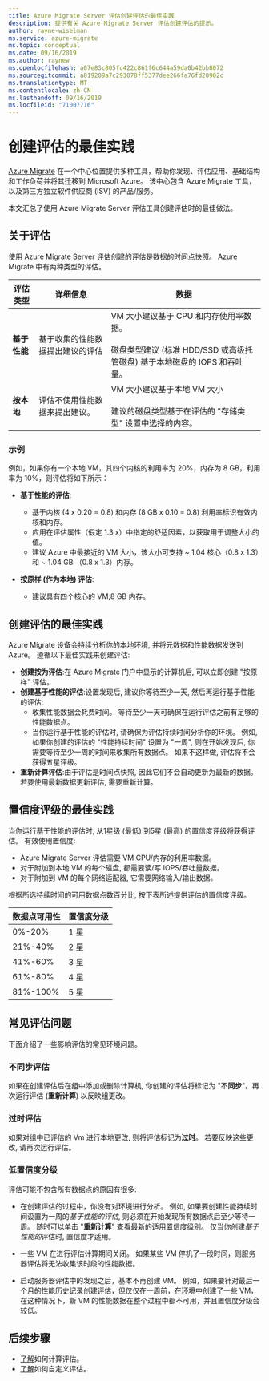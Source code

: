 ```yaml
---
title: Azure Migrate Server 评估创建评估的最佳实践
description: 提供有关 Azure Migrate Server 评估创建评估的提示。
author: rayne-wiselman
ms.service: azure-migrate
ms.topic: conceptual
ms.date: 09/16/2019
ms.author: raynew
ms.openlocfilehash: a07e83c805fc422c861f6c644a59da0b42bb8072
ms.sourcegitcommit: a819209a7c293078ff5377dee266fa76fd20902c
ms.translationtype: MT
ms.contentlocale: zh-CN
ms.lasthandoff: 09/16/2019
ms.locfileid: "71007716"
---
```

# <a name="best-practices-for-creating-assessments"></a>创建评估的最佳实践

[Azure Migrate](migrate-overview.md) 在一个中心位置提供多种工具，帮助你发现、评估应用、基础结构和工作负荷并将其迁移到 Microsoft Azure。 该中心包含 Azure Migrate 工具，以及第三方独立软件供应商 (ISV) 的产品/服务。

本文汇总了使用 Azure Migrate Server 评估工具创建评估时的最佳做法。

## <a name="about-assessments"></a>关于评估

使用 Azure Migrate Server 评估创建的评估是数据的时间点快照。 Azure Migrate 中有两种类型的评估。

**评估类型** | **详细信息** | **数据**
--- | --- | ---
**基于性能** | 基于收集的性能数据提出建议的评估 | VM 大小建议基于 CPU 和内存使用率数据。<br/><br/> 磁盘类型建议 (标准 HDD/SSD 或高级托管磁盘) 基于本地磁盘的 IOPS 和吞吐量。
**按本地** | 评估不使用性能数据来提出建议。 | VM 大小建议基于本地 VM 大小<br/><br> 建议的磁盘类型基于在评估的 "存储类型" 设置中选择的内容。

### <a name="example"></a>示例
例如，如果你有一个本地 VM，其四个内核的利用率为 20%，内存为 8 GB，利用率为 10%，则评估将如下所示：

- **基于性能的评估**:
    - 基于内核 (4 x 0.20 = 0.8) 和内存 (8 GB x 0.10 = 0.8) 利用率标识有效内核和内存。
    - 应用在评估属性（假定 1.3 x）中指定的舒适因素，以获取用于调整大小的值。 
    - 建议 Azure 中最接近的 VM 大小，该大小可支持 ~ 1.04 核心（0.8 x 1.3）和 ~ 1.04 GB （0.8 x 1.3）内存。

- **按原样 (作为本地) 评估**:
    -  建议具有四个核心的 VM;8 GB 内存。

## <a name="best-practices-for-creating-assessments"></a>创建评估的最佳实践

Azure Migrate 设备会持续分析你的本地环境, 并将元数据和性能数据发送到 Azure。 遵循以下最佳实践来创建评估:

- **创建按为评估**:在 Azure Migrate 门户中显示的计算机后, 可以立即创建 "按原样" 评估。
- **创建基于性能的评估**:设置发现后, 建议你等待至少一天, 然后再运行基于性能的评估:
    - 收集性能数据会耗费时间。 等待至少一天可确保在运行评估之前有足够的性能数据点。
    - 当你运行基于性能的评估时, 请确保为评估持续时间分析你的环境。 例如, 如果你创建的评估的 "性能持续时间" 设置为 "一周", 则在开始发现后, 你需要等待至少一周的时间来收集所有数据点。 如果不这样做, 评估将不会获得五星评级。
- **重新计算评估**:由于评估是时间点快照, 因此它们不会自动更新为最新的数据。 若要使用最新数据更新评估, 需要重新计算。

## <a name="best-practices-for-confidence-ratings"></a>置信度评级的最佳实践

当你运行基于性能的评估时, 从1星级 (最低) 到5星 (最高) 的置信度评级将获得评估。 有效使用置信度:
- Azure Migrate Server 评估需要 VM CPU/内存的利用率数据。
- 对于附加到本地 VM 的每个磁盘, 都需要读/写 IOPS/吞吐量数据。
- 对于附加到 VM 的每个网络适配器, 它需要网络输入/输出数据。

根据所选持续时间的可用数据点数百分比, 按下表所述提供评估的置信度评级。

   **数据点可用性** | **置信度分级**
   --- | ---
   0%-20% | 1 星
   21%-40% | 2 星
   41%-60% | 3 星
   61%-80% | 4 星
   81%-100% | 5 星


## <a name="common-assessment-issues"></a>常见评估问题

下面介绍了一些影响评估的常见环境问题。

###  <a name="out-of-sync-assessments"></a>不同步评估

如果在创建评估后在组中添加或删除计算机, 你创建的评估将标记为 "不**同步**"。再次运行评估 (**重新计算**) 以反映组更改。

### <a name="outdated-assessments"></a>过时评估

如果对组中已评估的 Vm 进行本地更改, 则将评估标记为**过时**。 若要反映这些更改, 请再次运行评估。

### <a name="low-confidence-rating"></a>低置信度分级

评估可能不包含所有数据点的原因有很多:

- 在创建评估的过程中，你没有对环境进行分析。 例如, 如果要创建性能持续时间设置为一周的*基于性能的评估*, 则必须在开始发现所有数据点后至少等待一周。 随时可以单击 "**重新计算**" 查看最新的适用置信度级别。 仅当你创建*基于性能的*评估时, 置信度才适用。

- 一些 VM 在进行评估计算期间关闭。 如果某些 VM 停机了一段时间，则服务器评估将无法收集该时段的性能数据。

- 启动服务器评估中的发现之后，基本不再创建 VM。 例如，如果要针对最后一个月的性能历史记录创建评估，但仅仅在一周前，在环境中创建了一些 VM， 在这种情况下，新 VM 的性能数据在整个过程中都不可用，并且置信度分级会较低。


## <a name="next-steps"></a>后续步骤

- [了解](concepts-assessment-calculation.md)如何计算评估。
- [了解](how-to-modify-assessment.md)如何自定义评估。
